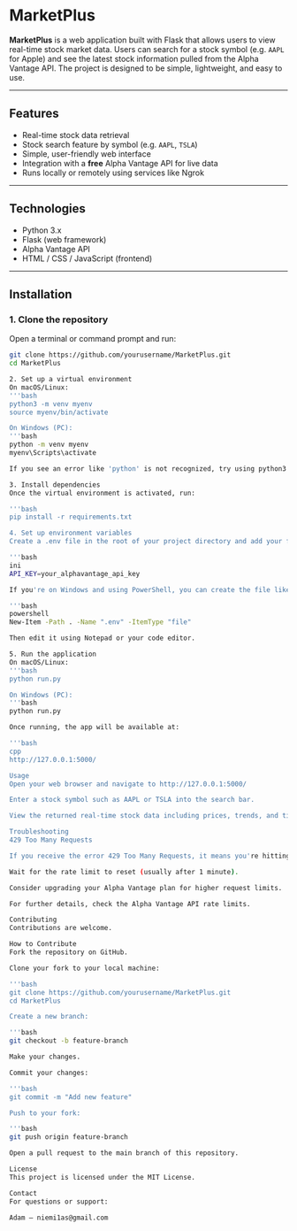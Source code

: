 # MarketPlus

**MarketPlus** is a web application built with Flask that allows users to view real-time stock market data. Users can search for a stock symbol (e.g. `AAPL` for Apple) and see the latest stock information pulled from the Alpha Vantage API. The project is designed to be simple, lightweight, and easy to use.

---

## Features

- Real-time stock data retrieval  
- Stock search feature by symbol (e.g. `AAPL`, `TSLA`)  
- Simple, user-friendly web interface  
- Integration with a **free** Alpha Vantage API for live data  
- Runs locally or remotely using services like Ngrok  

---

## Technologies

- Python 3.x  
- Flask (web framework)  
- Alpha Vantage API  
- HTML / CSS / JavaScript (frontend)  

---

## Installation

### 1. Clone the repository

Open a terminal or command prompt and run:

```bash
git clone https://github.com/yourusername/MarketPlus.git
cd MarketPlus

2. Set up a virtual environment
On macOS/Linux:
'''bash
python3 -m venv myenv
source myenv/bin/activate

On Windows (PC):
'''bash
python -m venv myenv
myenv\Scripts\activate

If you see an error like 'python' is not recognized, try using python3 instead of python.

3. Install dependencies
Once the virtual environment is activated, run:

'''bash
pip install -r requirements.txt

4. Set up environment variables
Create a .env file in the root of your project directory and add your free Alpha Vantage API key like this:

'''bash
ini
API_KEY=your_alphavantage_api_key

If you're on Windows and using PowerShell, you can create the file like this:

'''bash
powershell
New-Item -Path . -Name ".env" -ItemType "file"

Then edit it using Notepad or your code editor.

5. Run the application
On macOS/Linux:
'''bash
python run.py

On Windows (PC):
'''bash
python run.py

Once running, the app will be available at:

'''bash
cpp
http://127.0.0.1:5000/

Usage
Open your web browser and navigate to http://127.0.0.1:5000/

Enter a stock symbol such as AAPL or TSLA into the search bar.

View the returned real-time stock data including prices, trends, and timestamps.

Troubleshooting
429 Too Many Requests

If you receive the error 429 Too Many Requests, it means you're hitting the rate limit of the free-tier Alpha Vantage API. You can either:

Wait for the rate limit to reset (usually after 1 minute).

Consider upgrading your Alpha Vantage plan for higher request limits.

For further details, check the Alpha Vantage API rate limits.

Contributing
Contributions are welcome.

How to Contribute
Fork the repository on GitHub.

Clone your fork to your local machine:

'''bash
git clone https://github.com/yourusername/MarketPlus.git
cd MarketPlus

Create a new branch:

'''bash
git checkout -b feature-branch

Make your changes.

Commit your changes:

'''bash
git commit -m "Add new feature"

Push to your fork:

'''bash
git push origin feature-branch

Open a pull request to the main branch of this repository.

License
This project is licensed under the MIT License.

Contact
For questions or support:

Adam — niemi1as@gmail.com
